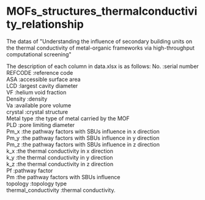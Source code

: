 # MOFs_structures_thermalconductivity_relationship
The datas of "Understanding the influence of secondary building units on the thermal conductivity of metal-organic frameworks via high-throughput computational screening"


The description of each column in data.xlsx is as follows:
No.                    :serial number<br>
REFCODE                :reference code<br>
ASA                    :accessible surface area<br>
LCD                    :largest cavity diameter<br>
VF                     :helium void fraction<br>
Density                :density<br>
Va                     :available pore volume<br>
crystal                :crystal structure<br>
Metal type             :the type of metal carried by the MOF<br>
PLD                    :pore limiting diameter<br>
Pm_x                   :the pathway factors with SBUs influence in x direction<br>
Pm_y                   :the pathway factors with SBUs influence in y direction<br>
Pm_z                   :the pathway factors with SBUs influence in z direction<br>
k_x                    :the thermal conductivity in x direction<br>
k_y                    :the thermal conductivity in y direction<br>
k_z                    :the thermal conductivity in z direction<br>
Pf                     :pathway factor<br>
Pm                     :the pathway factors with SBUs influence<br>
topology               :topology type<br>
thermal_conductivity   :thermal conductivity.<br>
